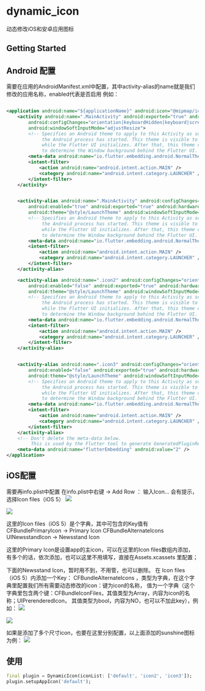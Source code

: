 # dynamic_icon

动态修改iOS和安卓应用图标

## Getting Started

## Android 配置

需要在应用的AndroidManifest.xml中配置，其中activity-alias的name就是我们修改的应用名称，enabled代表是否启用 例如：

```xml

<application android:name="${applicationName}" android:icon="@mipmap/ic_launcher" android:label="dynamic_icon_example">
    <activity android:name=".MainActivity" android:exported="true" android:launchMode="singleTop" android:theme="@style/LaunchTheme"
        android:configChanges="orientation|keyboardHidden|keyboard|screenSize|smallestScreenSize|locale|layoutDirection|fontScale|screenLayout|density|uiMode" android:hardwareAccelerated="true"
        android:windowSoftInputMode="adjustResize">
        <!-- Specifies an Android theme to apply to this Activity as soon as
             the Android process has started. This theme is visible to the user
             while the Flutter UI initializes. After that, this theme continues
             to determine the Window background behind the Flutter UI. -->
        <meta-data android:name="io.flutter.embedding.android.NormalTheme" android:resource="@style/NormalTheme" />
        <intent-filter>
            <action android:name="android.intent.action.MAIN" />
            <category android:name="android.intent.category.LAUNCHER" />
        </intent-filter>
    </activity>


    <activity-alias android:name=".MainActivity" android:configChanges="orientation|keyboardHidden|keyboard|screenSize|smallestScreenSize|locale|layoutDirection|fontScale|screenLayout|density|uiMode"
        android:enabled="true" android:exported="true" android:hardwareAccelerated="true" android:icon="@mipmap/ic_launcher" android:launchMode="singleTop" android:targetActivity=".MainActivity"
        android:theme="@style/LaunchTheme" android:windowSoftInputMode="adjustResize">
        <!-- Specifies an Android theme to apply to this Activity as soon as
             the Android process has started. This theme is visible to the user
             while the Flutter UI initializes. After that, this theme continues
             to determine the Window background behind the Flutter UI. -->
        <meta-data android:name="io.flutter.embedding.android.NormalTheme" android:resource="@style/NormalTheme" />
        <intent-filter>
            <action android:name="android.intent.action.MAIN" />
            <category android:name="android.intent.category.LAUNCHER" />
        </intent-filter>
    </activity-alias>

    <activity-alias android:name=".icon2" android:configChanges="orientation|keyboardHidden|keyboard|screenSize|smallestScreenSize|locale|layoutDirection|fontScale|screenLayout|density|uiMode"
        android:enabled="false" android:exported="true" android:hardwareAccelerated="true" android:icon="@mipmap/icon2" android:launchMode="singleTop" android:targetActivity=".MainActivity"
        android:theme="@style/LaunchTheme" android:windowSoftInputMode="adjustResize">
        <!-- Specifies an Android theme to apply to this Activity as soon as
             the Android process has started. This theme is visible to the user
             while the Flutter UI initializes. After that, this theme continues
             to determine the Window background behind the Flutter UI. -->
        <meta-data android:name="io.flutter.embedding.android.NormalTheme" android:resource="@style/NormalTheme" />
        <intent-filter>
            <action android:name="android.intent.action.MAIN" />
            <category android:name="android.intent.category.LAUNCHER" />
        </intent-filter>
    </activity-alias>


    <activity-alias android:name=".icon3" android:configChanges="orientation|keyboardHidden|keyboard|screenSize|smallestScreenSize|locale|layoutDirection|fontScale|screenLayout|density|uiMode"
        android:enabled="false" android:exported="true" android:hardwareAccelerated="true" android:icon="@mipmap/icon3" android:launchMode="singleTop" android:targetActivity=".MainActivity"
        android:theme="@style/LaunchTheme" android:windowSoftInputMode="adjustResize">
        <!-- Specifies an Android theme to apply to this Activity as soon as
             the Android process has started. This theme is visible to the user
             while the Flutter UI initializes. After that, this theme continues
             to determine the Window background behind the Flutter UI. -->
        <meta-data android:name="io.flutter.embedding.android.NormalTheme" android:resource="@style/NormalTheme" />
        <intent-filter>
            <action android:name="android.intent.action.MAIN" />
            <category android:name="android.intent.category.LAUNCHER" />
        </intent-filter>
    </activity-alias>
    <!-- Don't delete the meta-data below.
         This is used by the Flutter tool to generate GeneratedPluginRegistrant.java -->
    <meta-data android:name="flutterEmbedding" android:value="2" />
</application>


```

## iOS配置

需要再info.plist中配置 在info.plist中右键 -> Add Row ： 输入Icon... 会有提示，选择Icon files（iOS 5）
<img src="https://img-blog.csdnimg.cn/img_convert/73884f4c51ef2f103e9c69af740b6fa0.png" />

<img src="https://img-blog.csdnimg.cn/img_convert/89dc96595a438e9c27b71022e6c4c0db.png" />


这里的Icon files（iOS 5）是个字典，其中可包含的Key值有CFBundlePrimaryIcon -> Primary Icon CFBundleAlternateIcons UINewsstandIcon -> Newsstand Icon

这里的Primary Icon是设置app的主icon，可以在这里的Icon files数组内添加，有多个的话，依次添加，也可以这里不用填写，直接在Assets.xcassets 里配置；

下面的Newsstand Icon，暂时用不到，不用管，也可以删除。 在 Icon files（iOS 5）内添加一个Key： CFBundleAlternateIcons ，类型为字典，在这个字典里配置我们所有需要动态修改的icon：键为icon的名称，
值为一个字典（这个字典里包含两个键：CFBundleIconFiles，其值类型为Array，内容为icon的名称；UIPrerenderedIcon， 其值类型为bool，内容为NO，也可以不加此key），例如：
<img src="https://img-blog.csdnimg.cn/img_convert/6a58e9dd18d9ff5e8120a46ed61597f8.png" />

<img src="https://img-blog.csdnimg.cn/img_convert/79ab8911398594fa834805c0f31c57d4.png" />


如果是添加了多个尺寸icon，也要在这里分别配置，以上面添加的sunshine图标为例：
<img src="https://img-blog.csdnimg.cn/img_convert/1cd7d98e1d369d54a729c4304d997452.png" />

## 使用

```dart
final plugin = DynamicIcon(iconList: ['default', 'icon2', 'icon3']);
plugin.setupAppIcon('default');
```
